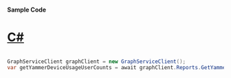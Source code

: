 #### Sample Code
# [C#](#tab/Csharp)

```C#

GraphServiceClient graphClient = new GraphServiceClient();
var getYammerDeviceUsageUserCounts = await graphClient.Reports.GetYammerDeviceUsageUserCounts.Request().GetAsync();

```